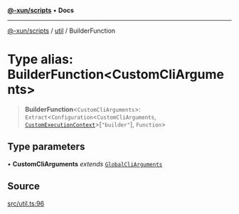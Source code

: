 [**@-xun/scripts**](../../README.md) • **Docs**

***

[@-xun/scripts](../../README.md) / [util](../README.md) / BuilderFunction

# Type alias: BuilderFunction\<CustomCliArguments\>

> **BuilderFunction**\<`CustomCliArguments`\>: `Extract`\<`Configuration`\<`CustomCliArguments`, [`CustomExecutionContext`](../../configure/type-aliases/CustomExecutionContext.md)\>\[`"builder"`\], `Function`\>

## Type parameters

• **CustomCliArguments** *extends* [`GlobalCliArguments`](GlobalCliArguments.md)

## Source

[src/util.ts:96](https://github.com/Xunnamius/xscripts/blob/6426d70a844a1c3242d719bd648b2a5caf61a12c/src/util.ts#L96)
